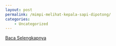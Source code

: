 ```yaml
---
layout: post
permalink: /mimpi-melihat-kepala-sapi-dipotong/
categories:
    - Uncategorized
---
```


[Baca Selengkapnya](/03)